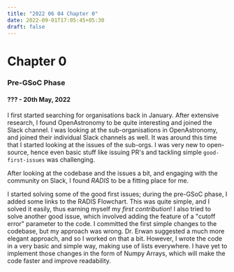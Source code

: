 ```yaml
---
title: "2022 06 04 Chapter 0"
date: 2022-09-01T17:05:45+05:30
draft: false
---
```


# Chapter 0

### Pre-GSoC Phase

#### ??? - 20th May, 2022

I first started searching for organisations back in January. After extensive research, I found OpenAstronomy to be quite interesting and joined the Slack channel. I was looking at the sub-organisations in OpenAstronomy, and joined their individual Slack channels as well.
It was around this time that I started looking at the issues of the sub-orgs. I was very new to open-source, hence even basic stuff like issuing PR's and tackling simple `good-first-issues` was challenging.

After looking at the codebase and the issues a bit, and engaging with the community on Slack, I found _RADIS_ to be a fitting place for me.

I started solving some of the good first issues; during the pre-GSoC phase, I added some links to the RADIS Flowchart. This was quite simple, and I solved it easily, thus earning myself my _first contribution_!
I also tried to solve another good issue, which involved adding the feature of a "cutoff error" parameter to the code. I committed the first simple changes to the codebase, but my approach was wrong. Dr. Erwan suggested a much more elegant approach, and so I worked on that a bit. However, I wrote the code in a very basic and simple way, making use of lists everywhere. I have yet to implement those changes in the form of Numpy Arrays, which will make the code faster and improve readability.
